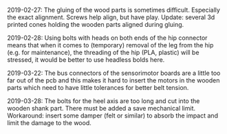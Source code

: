 

2019-02-27: The gluing of the wood parts is sometimes difficult. Especially the exact alignment. Screws help align, but have play. Update: several 3d printed cones holding the wooden parts aligned during gluing.


2019-02-28: Using bolts with heads on both ends of the hip connector means that when it comes to (temporary) removal of the leg from the hip (e.g. for maintenance), the threading of the hip (PLA, plastic) will be stressed, it would be better to use headless bolds here.


2019-03-22: The bus connectors of the sensorimotor boards are a little too far out of the pcb and this makes it hard to insert the motors in the wooden parts which need to have little tolerances for better belt tension.

2019-03-28: The bolts for the heel axis are too long and cut into the wooden shank part. There must be added a save mechanical limit. Workaround: insert some damper (felt or similar) to absorb the impact and limit the damage to the wood.
